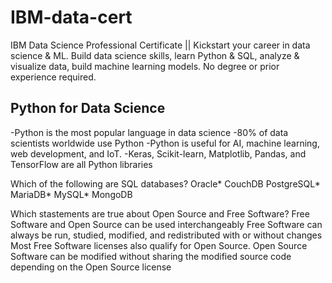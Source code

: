 # IBM-data-cert
IBM Data Science Professional Certificate || Kickstart your career in data science &amp; ML. Build data science skills, learn Python &amp; SQL, analyze &amp; visualize data, build machine learning models. No degree or prior experience required.
## Python for Data Science
-Python is the most popular language in data science
-80% of data scientists worldwide use Python
-Python is useful for AI, machine learning, web development, and IoT.
-Keras, Scikit-learn, Matplotlib, Pandas, and TensorFlow are all Python libraries

Which of the following are SQL databases?
Oracle*
CouchDB
PostgreSQL*
MariaDB*
MySQL*
MongoDB

Which stastements are true about Open Source and Free Software?
Free Software and Open Source can be used interchangeably
Free Software can always be run, studied, modified, and redistributed with or without changes
Most Free Software licenses also qualify for Open Source.
Open Source Software can be modified without sharing the modified source code depending on the Open Source license
